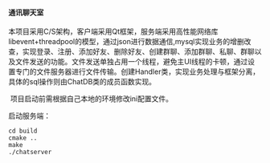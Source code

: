 #### 通讯聊天室

​   本项目采用C/S架构，客户端采用Qt框架，服务端采用高性能网络库libevent+threadpool的模型，通过json进行数据通信,mysql实现业务的增删改查，实现登录、注册、添加好友、删除好友、创建群聊、添加群聊、私聊、群聊以及文件发送的功能。文件发送单独占用一个线程，避免主UI线程的卡顿，通过设置专门的文件服务器进行文件传输。创建Handler类，实现业务处理与框架分离，具体的sql操作则由ChatDB类的成员函数实现。

​	项目启动前需根据自己本地的环境修改ini配置文件。

  启动服务端：

```
cd build
cmake ..
make
./chatserver
```

